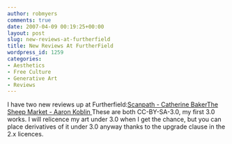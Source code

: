```yaml
---
author: robmyers
comments: true
date: 2007-04-09 00:19:25+00:00
layout: post
slug: new-reviews-at-furtherfield
title: New Reviews At FurtherField
wordpress_id: 1259
categories:
- Aesthetics
- Free Culture
- Generative Art
- Reviews
---
```


I have two new reviews up at Furtherfield:[Scanpath - Catherine Baker](http://www.furtherfield.org/displayreview.php?From=Index&review_id=221)[The Sheep Market - Aaron Koblin ](http://www.furtherfield.org/displayreview.php?From=Index&review_id=220)These are both CC-BY-SA-3.0, my first 3.0 works. I will relicence my art under 3.0 when I get the chance, but you can place derivatives of it under 3.0 anyway thanks to the upgrade clause in the 2.x licences.

